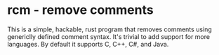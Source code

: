 # rcm - remove comments

This is a simple, hackable, rust program that removes comments using genericlly defined comment syntax. It's trivial to add support for more languages. By default it supports C, C++, C#, and Java.
